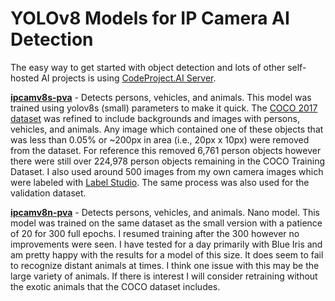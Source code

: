 # YOLOv8 Models for IP Camera AI Detection

The easy way to get started with object detection and lots of other self-hosted AI projects is using [CodeProject.AI Server](https://www.codeproject.com/ai/docs/).

[**ipcamv8s-pva**](./ipcamv8s-pva.pt) - Detects persons, vehicles, and animals.
This model was trained using yolov8s (small) parameters to make it quick. The [COCO 2017 dataset](https://cocodataset.org/#download) was refined to include backgrounds and images with persons, vehicles, and animals. Any image which contained one of these objects that was less than 0.05% or ~200px in area (i.e., 20px x 10px) were removed from the dataset. For reference this removed 6,761 person objects however there were still over 224,978 person objects remaining in the COCO Training Dataset. I also used around 500 images from my own camera images which were labeled with [Label Studio](https://labelstud.io/). The same process was also used for the validation dataset.

[**ipcamv8n-pva**](./ipcamv8n-pva.pt) - Detects persons, vehicles, and animals. Nano model.
This model was trained on the same dataset as the small version with a patience of 20 for 300 full epochs. I resumed training after the 300 however no improvements were seen. I have tested for a day primarily with Blue Iris and am pretty happy with the results for a model of this size. It does seem to fail to recognize distant animals at times. I think one issue with this may be the large variety of animals. If there is interest I will consider retraining without the exotic animals that the COCO dataset includes.

